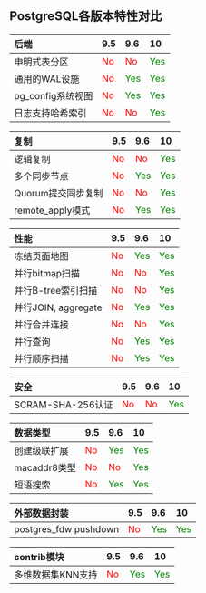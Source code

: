 ## PostgreSQL各版本特性对比

| 后端 | 9.5 | 9.6 | 10 |
| :-- | :-- | :-- | :-- |
| 申明式表分区 | <font color=red>No</font> | <font color=red>No</font> | <font color=green>Yes</font> |
| 通用的WAL设施 | <font color=red>No</font> | <font color=green>Yes</font> | <font color=green>Yes</font> |
| pg_config系统视图 | <font color=red>No</font> | <font color=green>Yes</font> | <font color=green>Yes</font> |
| 日志支持哈希索引 | <font color=red>No</font> | <font color=red>No</font> | <font color=green>Yes</font> |


| 复制 | 9.5 | 9.6 | 10 |
| :-- | :-- | :-- | :-- |
| 逻辑复制 | <font color=red>No</font> | <font color=red>No</font> | <font color=green>Yes</font> |
| 多个同步节点 | <font color=red>No</font> | <font color=green>Yes</font> | <font color=green>Yes</font> |
| Quorum提交同步复制 | <font color=red>No</font> | <font color=red>No</font> | <font color=green>Yes</font> |
| remote_apply模式 | <font color=red>No</font> | <font color=green>Yes</font> | <font color=green>Yes</font> |

| 性能 | 9.5 | 9.6 | 10 |
| :-- | :-- | :-- | :-- |
| 冻结页面地图 | <font color=red>No</font> | <font color=green>Yes</font> | <font color=green>Yes</font> |
| 并行bitmap扫描 | <font color=red>No</font> | <font color=red>No</font> | <font color=green>Yes</font> |
| 并行B-tree索引扫描 | <font color=red>No</font> | <font color=red>No</font> | <font color=green>Yes</font> |
| 并行JOIN, aggregate | <font color=red>No</font> | <font color=green>Yes</font> | <font color=green>Yes</font> |
| 并行合并连接 | <font color=red>No</font> | <font color=red>No</font> | <font color=green>Yes</font> |
| 并行查询 | <font color=red>No</font> | <font color=green>Yes</font> | <font color=green>Yes</font> |
| 并行顺序扫描 | <font color=red>No</font> | <font color=green>Yes</font> | <font color=green>Yes</font> |

| 安全 | 9.5 | 9.6 | 10 |
| :-- | :-- | :-- | :-- |
| SCRAM-SHA-256认证 | <font color=red>No</font> | <font color=red>No</font> | <font color=green>Yes</font> |

| 数据类型 | 9.5 | 9.6 | 10 |
| :-- | :-- | :-- | :-- |
| 创建级联扩展 | <font color=red>No</font> | <font color=green>Yes</font> | <font color=green>Yes</font> |
| macaddr8类型 | <font color=red>No</font> | <font color=red>No</font> | <font color=green>Yes</font> |
| 短语搜索 | <font color=red>No</font> | <font color=green>Yes</font> | <font color=green>Yes</font> |

| 外部数据封装 | 9.5 | 9.6 | 10 |
| :-- | :-- | :-- | :-- |
| postgres_fdw pushdown | <font color=red>No</font> | <font color=green>Yes</font> | <font color=green>Yes</font> |

| contrib模块 | 9.5 | 9.6 | 10 |
| :-- | :-- | :-- | :-- |
| 多维数据集KNN支持 | <font color=red>No</font> | <font color=green>Yes</font> | <font color=green>Yes</font> |
